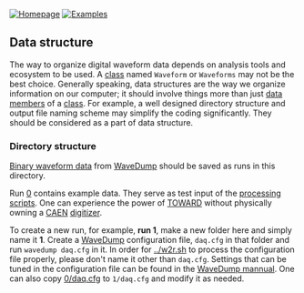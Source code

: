 [![Homepage](https://img.shields.io/badge/toward-homepage-blue?style=flat)](https://github.com/jintonic/toward)
[![Examples](https://img.shields.io/badge/example-data-red?style=flat)](0)

## Data structure

The way to organize digital waveform data depends on analysis tools and ecosystem to be used. A [class][] named `Waveform` or `Waveforms` may not be the best choice. Generally speaking, data structures are the way we organize information on our computer; it should involve things more than just [data members][] of a [class][]. For example, a well designed directory structure and output file naming scheme may simplify the coding significantly. They should be considered as a part of data structure.

[class]:https://en.wikipedia.org/wiki/Class_(computer_programming)
[data members]:http://www.cplusplus.com/doc/tutorial/classes/

### Directory structure

[Binary waveform data](0#output-file-settings) from [WaveDump][] should be saved as runs in this directory.

Run [0](0) contains example data. They serve as test input of the [processing scripts](TOWARD). One can experience the power of [TOWARD][] without physically owning a [CAEN][] [digitizer][].

To create a new run, for example, **run 1**,  make a new folder here and simply name it **1**. Create a [WaveDump][] configuration file, `daq.cfg` in that folder and run `wavedump daq.cfg` in it. In order for [../w2r.sh](../w2r.sh) to process the configuration file properly, please don't name it other than `daq.cfg`. Settings that can be tuned in the configuration file can be found in the [WaveDump mannual](https://usermanual.wiki/Document/UM2091WaveDumpUserManualrev13.87092449/view). One can also copy [0/daq.cfg](0/daq.cfg) to `1/daq.cfg` and modify it as needed.

[CAEN]:https://www.caen.it/
[WaveDump]:https://www.caen.it/products/caen-wavedump/
[digitizer]:https://www.caen.it/sections/digitizer-families/
[TOWARD]:https://github.com/jintonic/toward
